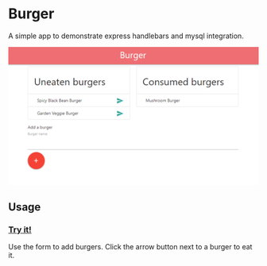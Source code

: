 # Burger

A simple app to demonstrate express handlebars and mysql integration.

![Screenshot](Screenshot.png)

## Usage

### [Try it!]( )
Use the form to add burgers. Click the arrow button next to a burger to eat it.